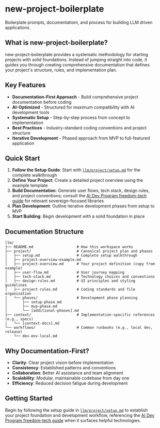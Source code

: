 # new-project-boilerplate
Boilerplate prompts, documentatiom, and process for building LLM driven applications.

## What is new-project-boilerplate?

new-project-boilerplate provides a systematic methodology for starting projects with solid foundations. Instead of jumping straight into code, it guides you through creating comprehensive documentation that defines your project's structure, rules, and implementation plan.

## Key Features

- **Documentation-First Approach** - Build comprehensive project documentation before coding
- **AI-Optimized** - Structured for maximum compatibility with AI development tools
- **Systematic Setup** - Step-by-step process from concept to implementation
- **Best Practices** - Industry-standard coding conventions and project structure
- **Iterative Development** - Phased approach from MVP to full-featured application

## Quick Start

1. **Follow the Setup Guide**: Start with [`llm/project/setup.md`](llm/project/setup.md) for the complete walkthrough
2. **Define Your Project**: Create a detailed project overview using the example template
3. **Build Documentation**: Generate user flows, tech stack, design rules, and project conventions; consult the [AI Dev Program freedom-tech guide](https://github.com/pleb-devs/freedom-tech) for relevant sovereign-focused libraries
4. **Plan Development**: Outline iterative development phases from setup to MVP
5. **Start Building**: Begin development with a solid foundation in place

## Documentation Structure

```
llm/
├── README.md                    # How this workspace works
├── project/                     # Canonical project plan and phases
│   ├── setup.md                 # Complete setup walkthrough
│   ├── project-overview-example.md
│   ├── project-overview.md      # Your project definition (copy from example)
│   ├── user-flow.md             # User journey mapping
│   ├── tech-stack.md            # Technology choices and conventions
│   ├── design-rules.md          # UI principles and styling guidelines
│   ├── project-rules.md         # Coding standards and file organization
│   └── phases/                  # Development phase planning
│       ├── setup-phase.md
│       ├── mvp-phase.md
│       └── [additional-phases].md
├── context/                     # Implementation-specific references (e.g., specs)
│   └── [context-docs].md
└── workflows/                   # Common runbooks (e.g., local dev, release)
    └── dev-env-local.md
```

## Why Documentation-First?

- **Clarity**: Clear project vision before implementation
- **Consistency**: Established patterns and conventions
- **Collaboration**: Better AI assistance and team alignment
- **Scalability**: Modular, maintainable codebase from day one
- **Efficiency**: Reduced decision fatigue during development

## Getting Started

Begin by following the setup guide in [`llm/project/setup.md`](llm/project/setup.md) to establish your project foundation and development workflow, referencing the [AI Dev Program freedom-tech guide](https://github.com/pleb-devs/freedom-tech) when it surfaces helpful technologies.
